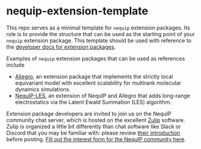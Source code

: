 # nequip-extension-template
This repo serves as a minimal template for `nequip` extension packages.
Its role is to provide the structure that can be used as the starting point of your `nequip` extension package.
This template should be used with reference to the [developer docs for extension packages](https://nequip.readthedocs.io/en/latest/dev/extension_packages.html).

Examples of `nequip` extension packages that can be used as references include
 - [Allegro](https://github.com/mir-group/allegro), an extension package that implements the strictly local equivariant model with excellent scalability for multirank molecular dynamics simulations.
 - [NequIP-LES](https://github.com/ChengUCB/NequIP-LES), an extension of NequIP and Allegro that adds long-range electrostatics via the Latent Ewald Summation (LES) algorithm.

Extension package developers are invited to join us on the NequIP community chat server, which is hosted on the excellent [Zulip](https://zulip.com/) software.
Zulip is organized a little bit differently than chat software like Slack or Discord that you may be familiar with: please review [their introduction](https://zulip.com/help/introduction-to-topics) before posting.
[Fill out the interest form for the NequIP community here](https://forms.gle/mEuonVCHdsgTtLXy7).
